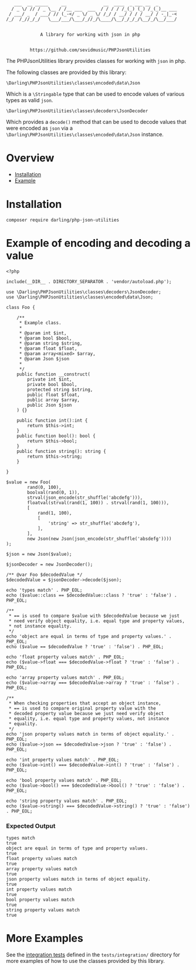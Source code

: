 ```
   ___  __ _____     __              __  ____  _ ___ __  _
  / _ \/ // / _ \__ / /__ ___  ___  / / / / /_(_) (_) /_(_)__ ___
 / ___/ _  / ___/ // (_-</ _ \/ _ \/ /_/ / __/ / / / __/ / -_|_-<
/_/  /_//_/_/   \___/___/\___/_//_/\____/\__/_/_/_/\__/_/\__/___/


             A library for working with json in php


         https://github.com/sevidmusic/PHPJsonUtilities

```

The PHPJsonUtilities library provides classes for working with
`json` in php.

The following classes are provided by this library:

```
\Darling\PHPJsonUtilities\classes\encoded\data\Json
```

Which is a `\Stringable` type that can be used to encode values of
various types as valid `json`.

```
\Darling\PHPJsonUtilities\classes\decoders\JsonDecoder
```

Which provides a `decode()` method that can be used
to decode values that were encoded as `json` via a
`\Darling\PHPJsonUtilities\classes\encoded\data\Json`
instance.

# Overview

- [Installation](#installation)
- [Example](#example-of-encoding-and-decoding-a-value)

# Installation

```
composer require darling/php-json-utilities
```

# Example of encoding and decoding a value

```
<?php

include(__DIR__ . DIRECTORY_SEPARATOR . 'vendor/autoload.php');

use \Darling\PHPJsonUtilities\classes\decoders\JsonDecoder;
use \Darling\PHPJsonUtilities\classes\encoded\data\Json;

class Foo {

    /**
     * Example class.
     *
     * @param int $int,
     * @param bool $bool,
     * @param string $string,
     * @param float $float,
     * @param array<mixed> $array,
     * @param Json $json
     *
     */
    public function __construct(
        private int $int,
        private bool $bool,
        protected string $string,
        public float $float,
        public array $array,
        public Json $json
    ) {}

    public function int():int {
        return $this->int;
    }
    public function bool(): bool {
        return $this->bool;
    }
    public function string(): string {
        return $this->string;
    }

}

$value = new Foo(
        rand(0, 100),
        boolval(rand(0, 1)),
        strval(json_encode(str_shuffle('abcdefg'))),
        floatval(strval(rand(1, 100)) . strval(rand(1, 100))),
        [
            rand(1, 100),
            [
                'string' => str_shuffle('abcdefg'),
            ],
        ],
        new Json(new Json(json_encode(str_shuffle('absdefg'))))
);

$json = new Json($value);

$jsonDecoder = new JsonDecoder();

/** @var Foo $decodedValue */
$decodedValue = $jsonDecoder->decode($json);

echo 'types match' . PHP_EOL;
echo ($value::class == $decodedValue::class ? 'true' : 'false') . PHP_EOL;

/**
 * == is used to compare $value with $decodedValue because we just
 * need verify object equality, i.e. equal type and property values,
 * not instance equality.
 */
echo 'object are equal in terms of type and property values.' . PHP_EOL;
echo ($value == $decodedValue ? 'true' : 'false') . PHP_EOL;

echo 'float property values match' . PHP_EOL;
echo ($value->float === $decodedValue->float ? 'true' : 'false') . PHP_EOL;

echo 'array property values match' . PHP_EOL;
echo ($value->array === $decodedValue->array ? 'true' : 'false') . PHP_EOL;

/**
 * When checking properties that accept an object instance,
 * == is used to compare original property value with the
 * decoded property value because we just need verify object
 * equality, i.e. equal type and property values, not instance
 * equality.
 */
echo 'json property values match in terms of object equality.' . PHP_EOL;
echo ($value->json == $decodedValue->json ? 'true' : 'false') . PHP_EOL;

echo 'int property values match' . PHP_EOL;
echo ($value->int() === $decodedValue->int() ? 'true' : 'false') . PHP_EOL;

echo 'bool property values match' . PHP_EOL;
echo ($value->bool() === $decodedValue->bool() ? 'true' : 'false') . PHP_EOL;

echo 'string property values match' . PHP_EOL;
echo ($value->string() === $decodedValue->string() ? 'true' : 'false') . PHP_EOL;

```

### Expected Output

```
types match
true
object are equal in terms of type and property values.
true
float property values match
true
array property values match
true
json property values match in terms of object equality.
true
int property values match
true
bool property values match
true
string property values match
true

```

# More Examples

See the
[integration tests](https://github.com/sevidmusic/PHPJsonUtilities/tree/main/tests/integration)
defined in the `tests/integration/` directory for more examples of how
to use the classes provided by this library.


